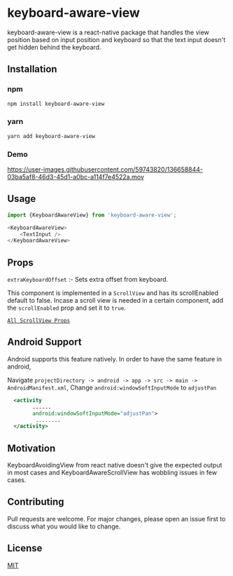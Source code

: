 # keyboard-aware-view

keyboard-aware-view is a react-native package that handles the view position based on input position and keyboard so that the text input doesn't get hidden behind the keyboard. 

## Installation

### npm

```sh
npm install keyboard-aware-view
```

### yarn

```sh
yarn add keyboard-aware-view
```
### Demo


https://user-images.githubusercontent.com/59743820/136658844-03ba5af8-46d3-45d1-a0bc-a114f7e4522a.mov 

## Usage

```js
import {KeyboardAwareView} from 'keyboard-aware-view';
```

```js
<KeyboardAwareView>
    <TextInput /> 
</KeyboardAwareView>
```

## Props

`extraKeyboardOffset` :- Sets extra offset from keyboard.


  This component is implemented in a `ScrollView` and has its scrollEnabled default to false. Incase a scroll view is needed in a certain component, add the `scrollEnabled` prop and set it to `true`.

[`All ScrollView Props`](https://reactnative.dev/docs/scrollview#props)



## Android Support

Android supports this feature natively. In order to have the same feature in android,

Navigate `projectDirectory -> android -> app -> src -> main -> AndroidManifest.xml`,
Change `android:windowSoftInputMode` to `adjustPan`

```xml
  <activity
        ......
        android:windowSoftInputMode="adjustPan">
         ........
  </activity>
```

## Motivation

KeyboardAvoidingView from react native doesn't give the expected output in most cases and KeyboardAwareScrollView has wobbling issues in few cases. 


## Contributing
Pull requests are welcome. For major changes, please open an issue first to discuss what you would like to change.

## License
[MIT](https://choosealicense.com/licenses/mit/)